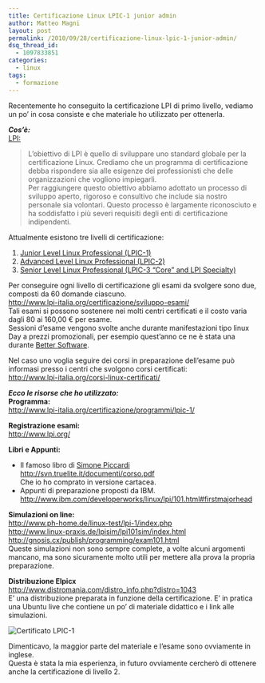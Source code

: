 ```yaml
---
title: Certificazione Linux LPIC-1 junior admin
author: Matteo Magni
layout: post
permalink: /2010/09/28/certificazione-linux-lpic-1-junior-admin/
dsq_thread_id:
  - 1097833851
categories:
  - linux
tags:
  - formazione
---
```

Recentemente ho conseguito la certificazione LPI di primo livello, vediamo un po&#8217; in cosa consiste e che materiale ho utilizzato per ottenerla.

***Cos&#8217;è:***  
[LPI:][1]

> L&#8217;obiettivo di LPI è quello di sviluppare uno standard globale per la certificazione Linux. Crediamo che un programma di certificazione debba rispondere sia alle esigenze dei professionisti che delle organizzazioni che vogliono impiegarli.  
> Per raggiungere questo obiettivo abbiamo adottato un processo di sviluppo aperto, rigoroso e consultivo che include sia nostro personale sia volontari. Questo processo è largamente riconosciuto e ha soddisfatto i più severi requisiti degli enti di certificazione indipendenti.

Attualmente esistono tre livelli di certificazione:

1.  [Junior Level Linux Professional (LPIC-1)][2]
2.  [Advanced Level Linux Professional (LPIC-2)][3]
3.  [Senior Level Linux Professional (LPIC-3 “Core” and LPI Specialty)][4]

Per conseguire ogni livello di certificazione gli esami da svolgere sono due, composti da 60 domande ciascuno.  
<http://www.lpi-italia.org/certificazione/sviluppo-esami/>  
Tali esami si possono sostenere nei molti centri certificati e il costo varia dagli 80 ai 160,00 € per esame.  
Sessioni d&#8217;esame vengono svolte anche durante manifestazioni tipo linux Day a prezzi promozionali, per esempio quest&#8217;anno ce ne è stata una durante [Better Software][5].

Nel caso uno voglia seguire dei corsi in preparazione dell&#8217;esame può informasi presso i centri che svolgono corsi certificati:  
<http://www.lpi-italia.org/corsi-linux-certificati/>

***Ecco le risorse che ho utilizzato:***  
**Programma:**  
<http://www.lpi-italia.org/certificazione/programmi/lpic-1/>

**Registrazione esami:**  
<http://www.lpi.org/>

**Libri e Appunti:**  
- Il famoso libro di [Simone Piccardi][6]  
<http://svn.truelite.it/documenti/corso.pdf>  
Che io ho comprato in versione cartacea.  
- Appunti di preparazione proposti da IBM.  
<http://www.ibm.com/developerworks/linux/lpi/101.html#firstmajorhead>

**Simulazioni on line:**  
<http://www.ph-home.de/linux-test/lpi-1/index.php>  
<http://www.linux-praxis.de/lpisim/lpi101sim/index.html>  
<http://gnosis.cx/publish/programming/exam101.html>  
Queste simulazioni non sono sempre complete, a volte alcuni argomenti mancano, ma sono sicuramente molto utili per mettere alla prova la propria preparazione.

**Distribuzione Elpicx**  
<http://www.distromania.com/distro_info.php?distro=1043>  
E&#8217; una distribuzione preparata in funzione della certificazione. E&#8217; in pratica una Ubuntu live che contiene un po&#8217; di materiale didattico e i link alle simulazioni.

![Certificato LPIC-1][7]

Dimenticavo, la maggior parte del materiale e l&#8217;esame sono ovviamente in inglese.  
Questa è stata la mia esperienza, in futuro ovviamente cercherò di ottenere anche la certificazione di livello 2.

<div class='kindleWidget kindleLight' >
  
</div>



 [1]: http://www.lpi.org/
 [2]: http://www.lpi-italia.org/certificazione/programmi/lpic-1/
 [3]: http://www.lpi-italia.org/certificazione/programmi/lpic-2/
 [4]: http://www.lpi-italia.org/certificazione/programmi/lpic-3/
 [5]: http://www.bettersoftware.it/
 [6]: http://www.firenze.linux.it/~piccardi/pubblicazioni.html
 [7]: http://farm5.static.flickr.com/4147/5032055803_eda0b57ba2_m.jpg